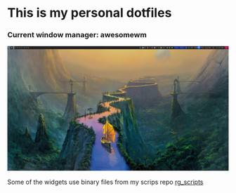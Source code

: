 # This is my personal dotfiles


### Current window manager: awesomewm

![](.config/desktop.png)

Some of the widgets use binary files from my scrips repo [rg_scripts](https://github.com/thisisrahulg/rg_scripts)

